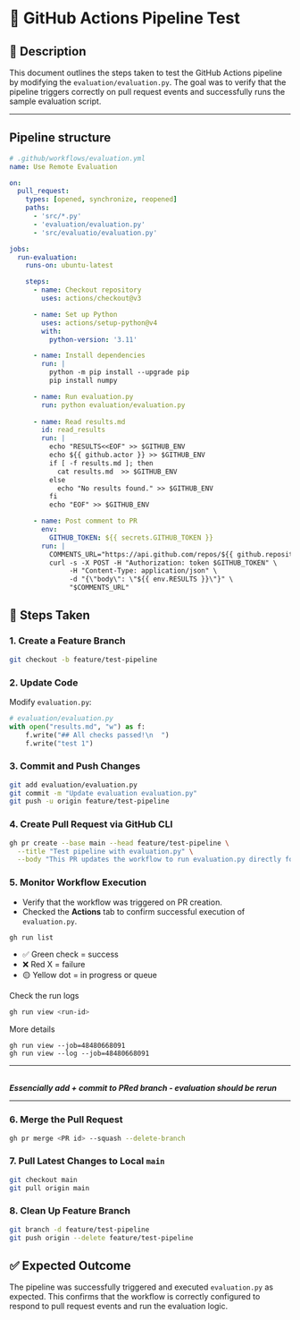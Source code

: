 # 🧪 GitHub Actions Pipeline Test

## 📄 Description

This document outlines the steps taken to test the GitHub Actions pipeline by modifying the `evaluation/evaluation.py`. The goal was to verify that the pipeline triggers correctly on pull request events and successfully runs the sample evaluation script.

---

## Pipeline structure

```yaml
# .github/workflows/evaluation.yml
name: Use Remote Evaluation

on:
  pull_request:
    types: [opened, synchronize, reopened]
    paths:
      - 'src/*.py'
      - 'evaluation/evaluation.py'
      - 'src/evaluatio/evaluation.py'

jobs:
  run-evaluation:
    runs-on: ubuntu-latest

    steps:
      - name: Checkout repository
        uses: actions/checkout@v3

      - name: Set up Python
        uses: actions/setup-python@v4
        with:
          python-version: '3.11'

      - name: Install dependencies
        run: |
          python -m pip install --upgrade pip
          pip install numpy

      - name: Run evaluation.py
        run: python evaluation/evaluation.py
        
      - name: Read results.md
        id: read_results
        run: |
          echo "RESULTS<<EOF" >> $GITHUB_ENV
          echo ${{ github.actor }} >> $GITHUB_ENV
          if [ -f results.md ]; then
            cat results.md  >> $GITHUB_ENV
          else
            echo "No results found." >> $GITHUB_ENV
          fi 
          echo "EOF" >> $GITHUB_ENV

      - name: Post comment to PR
        env:
          GITHUB_TOKEN: ${{ secrets.GITHUB_TOKEN }}
        run: |
          COMMENTS_URL="https://api.github.com/repos/${{ github.repository }}/issues/${{ github.event.pull_request.number }}/comments"
          curl -s -X POST -H "Authorization: token $GITHUB_TOKEN" \
               -H "Content-Type: application/json" \
               -d "{\"body\": \"${{ env.RESULTS }}\"}" \
               "$COMMENTS_URL"

```

## 🚀 Steps Taken

### 1. Create a Feature Branch
```bash
git checkout -b feature/test-pipeline
```

### 2. Update Code
Modify `evaluation.py`:

```python
# evaluation/evaluation.py
with open("results.md", "w") as f:
    f.write("## All checks passed!\n  ")
    f.write("test 1")
```

### 3. Commit and Push Changes
```bash
git add evaluation/evaluation.py
git commit -m "Update evaluation evaluation.py"
git push -u origin feature/test-pipeline
```

### 4. Create Pull Request via GitHub CLI
```bash
gh pr create --base main --head feature/test-pipeline \
  --title "Test pipeline with evaluation.py" \
  --body "This PR updates the workflow to run evaluation.py directly for testing purposes."
```

### 5. Monitor Workflow Execution
- Verify that the workflow was triggered on PR creation.
- Checked the **Actions** tab to confirm successful execution of `evaluation.py`.

```bash
gh run list
```

- ✅ Green check = success
- ❌ Red X = failure
- 🟡 Yellow dot = in progress or queue


Check the run logs 
```bash
gh run view <run-id>
```

More details 
```
gh run view --job=48480668091
gh run view --log --job=48480668091
```


---
  
***<TO be checked: updating the PR>    
Essencially add + commit to PRed branch - evaluation should be rerun***

--- 

### 6. Merge the Pull Request
```bash
gh pr merge <PR id> --squash --delete-branch
```

### 7. Pull Latest Changes to Local `main`
```bash
git checkout main
git pull origin main
```

### 8. Clean Up Feature Branch
```bash
git branch -d feature/test-pipeline
git push origin --delete feature/test-pipeline
```


## ✅ Expected Outcome

The pipeline was successfully triggered and executed `evaluation.py` as expected. This confirms that the workflow is correctly configured to respond to pull request events and run the evaluation logic.

